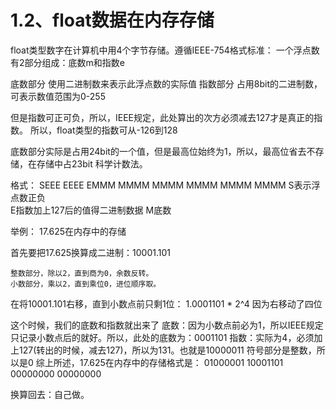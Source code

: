 # 1.2、float数据在内存存储


float类型数字在计算机中用4个字节存储。遵循IEEE-754格式标准：
	一个浮点数有2部分组成：底数m和指数e

底数部分 使用二进制数来表示此浮点数的实际值
指数部分 占用8bit的二进制数，可表示数值范围为0-255

但是指数可正可负，所以，IEEE规定，此处算出的次方必须减去127才是真正的指数。
	所以，float类型的指数可从-126到128

底数部分实际是占用24bit的一个值，但是最高位始终为1，所以，最高位省去不存储，在存储中占23bit
	科学计数法。

格式：
SEEE EEEE EMMM MMMM MMMM MMMM MMMM MMMM
S表示浮点数正负    
E指数加上127后的值得二进制数据
M底数

举例：
17.625在内存中的存储

首先要把17.625换算成二进制：10001.101

	整数部分，除以2，直到商为0，余数反转。
	小数部分，乘以2，直到乘位0，进位顺序取。

在将10001.101右移，直到小数点前只剩1位：
	1.0001101 * 2^4 因为右移动了四位

这个时候，我们的底数和指数就出来了
底数：因为小数点前必为1，所以IEEE规定只记录小数点后的就好。所以，此处的底数为：0001101
指数：实际为4，必须加上127(转出的时候，减去127)，所以为131。也就是10000011
符号部分是整数，所以是0
综上所述，17.625在内存中的存储格式是：
01000001 10001101 00000000 00000000	

换算回去：自己做。
